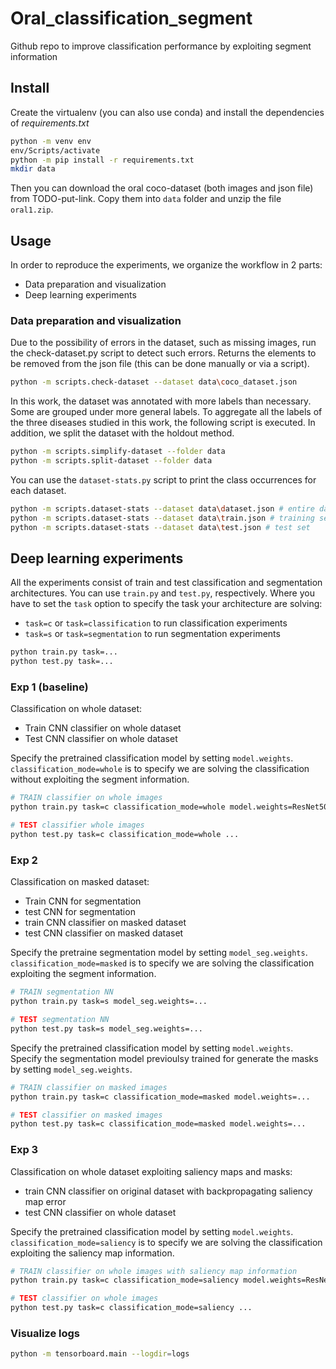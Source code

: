 # **Oral_classification_segment**
Github repo to improve classification performance by exploiting segment information

## **Install**

Create the virtualenv (you can also use conda) and install the dependencies of *requirements.txt*

```bash
python -m venv env
env/Scripts/activate
python -m pip install -r requirements.txt
mkdir data
```
Then you can download the oral coco-dataset (both images and json file) from TODO-put-link. Copy them into `data` folder and unzip the file `oral1.zip`.

## **Usage**
In order to reproduce the experiments, we organize the workflow in 2 parts: 
- Data preparation and visualization
- Deep learning experiments

### Data preparation and visualization
Due to the possibility of errors in the dataset, such as missing images, run the check-dataset.py script to detect such errors. Returns the elements to be removed from the json file (this can be done manually or via a script).
```bash
python -m scripts.check-dataset --dataset data\coco_dataset.json
```
In this work, the dataset was annotated with more labels than necessary. Some are grouped under more general labels. To aggregate all the labels of the three diseases studied in this work, the following script is executed. In addition, we split the dataset with the holdout method.
```bash
python -m scripts.simplify-dataset --folder data
python -m scripts.split-dataset --folder data
```

You can use the `dataset-stats.py`   script to print the class occurrences for each dataset.
```bash
python -m scripts.dataset-stats --dataset data\dataset.json # entire dataset
python -m scripts.dataset-stats --dataset data\train.json # training set
python -m scripts.dataset-stats --dataset data\test.json # test set
```

## Deep learning experiments

All the experiments consist of train and test classification and segmentation architectures. You can use `train.py` and `test.py`, respectively. Where you have to set the `task` option to specify the task your architecture are solving:
- `task=c` or `task=classification` to run classification experiments 
- `task=s` or `task=segmentation` to run segmentation experiments 

```bash
python train.py task=...
python test.py task=...
```

### **Exp 1** (baseline)
Classification on whole dataset:

- Train CNN classifier on whole dataset
- Test CNN classifier on whole dataset

Specify the pretrained classification model by setting `model.weights`.
`classification_mode=whole` is to specify we are solving the classification without exploiting the segment information.

```bash
# TRAIN classifier on whole images
python train.py task=c classification_mode=whole model.weights=ResNet50_Weights.IMAGENET1K_V2 

# TEST classifier whole images
python test.py task=c classification_mode=whole ...
```



### **Exp 2**
Classification on masked dataset:

- Train CNN for segmentation
- test CNN for segmentation
- train CNN classifier on masked dataset
- test CNN classifier on masked dataset

Specify the pretraine segmentation model by setting `model_seg.weights`. `classification_mode=masked` is to specify we are solving the classification exploiting the segment information.

```bash
# TRAIN segmentation NN
python train.py task=s model_seg.weights=...

# TEST segmentation NN
python test.py task=s model_seg.weights=...
```

Specify the pretrained classification model by setting `model.weights`. Specify the segmentation model previoulsy trained for generate the masks by setting `model_seg.weights`.
```bash
# TRAIN classifier on masked images
python train.py task=c classification_mode=masked model.weights=...

# TEST classifier on masked images
python test.py task=c classification_mode=masked model.weights=...
```

### **Exp 3**
Classification on whole dataset exploiting saliency maps and masks:
- train CNN classifier on original dataset with backpropagating saliency map error
- test CNN classifier on whole dataset

Specify the pretrained classification model by setting `model.weights`.
`classification_mode=saliency` is to specify we are solving the classification exploiting the saliency map information.

```bash
# TRAIN classifier on whole images with saliency map information
python train.py task=c classification_mode=saliency model.weights=ResNet50_Weights.IMAGENET1K_V2 

# TEST classifier on whole images
python test.py task=c classification_mode=saliency ...
```






### Visualize logs

```bash
python -m tensorboard.main --logdir=logs
```
